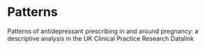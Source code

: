 # Patterns
Patterns of antidepressant prescribing in and around pregnancy: a descriptive analysis in the UK Clinical Practice Research Datalink
